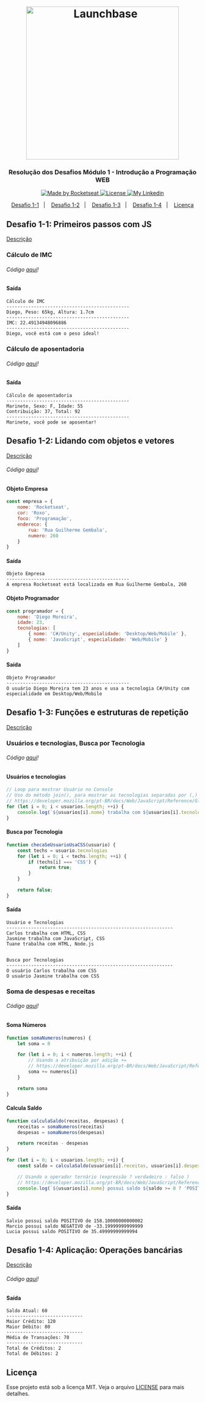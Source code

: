 <h1 align="center">
    <img alt="Launchbase" src="https://storage.googleapis.com/golden-wind/bootcamp-launchbase/logo.png" width="400px" />
</h1>

<h3 align="center">
  Resolução dos Desafios Módulo 1 - Introdução a Programação WEB
</h3>

<p align="center">

  <a href="https://rocketseat.com.br">
    <img alt="Made by Rocketseat" src="https://img.shields.io/badge/made%20by-Rocketseat-%23F8952D">
  </a>

  <a href="https://github.com/chicodiegomoreira/launchbase-04/blob/master/LICENSE" >
    <img alt="License" src="https://img.shields.io/badge/license-MIT-%23F8952D">
  </a>
  
  <a href="https://www.linkedin.com/in/chicodiegomoreira/" >
    <img alt="My Linkedin" src="https://img.shields.io/badge/-chicodiegomoreira-%230077B5?style=social&logo=linkedin">
  </a>

</p>

<p align="center">
  <a href="#desafio-1-1-primeiros-passos-com-js">Desafio 1-1</a>&nbsp;&nbsp;&nbsp;|&nbsp;&nbsp;&nbsp;
  <a href="#desafio-1-2-lidando-com-objetos-e-vetores">Desafio 1-2</a>&nbsp;&nbsp;&nbsp;|&nbsp;&nbsp;&nbsp;
  <a href="#desafio-1-3-funções-e-estruturas-de-repetição">Desafio 1-3</a>&nbsp;&nbsp;&nbsp;|&nbsp;&nbsp;&nbsp;
  <a href="#desafio-1-4-aplicação-operações-bancárias">Desafio 1-4</a>&nbsp;&nbsp;&nbsp;|&nbsp;&nbsp;&nbsp;
  <a href="#licença">Licença</a>
</p>

## Desafio 1-1: Primeiros passos com JS
<a href="https://github.com/Rocketseat/bootcamp-launchbase-desafios-01/blob/master/desafios/01-1-primeiros-passos-com-js.md">Descrição</a>

### Cálculo de IMC
###### Código [aqui](https://github.com/chicodiegomoreira/launchbase-04/blob/master/docs/semana01/modulo01/desafio-1-1/imc.js)!

#### Saída
```
Cálculo de IMC
---------------------------------------------
Diego, Peso: 65kg, Altura: 1.7cm
---------------------------------------------
IMC: 22.49134948096886
---------------------------------------------
Diego, você está com o peso ideal!
```

### Cálculo de aposentadoria
###### Código [aqui](https://github.com/chicodiegomoreira/launchbase-04/blob/master/docs/semana01/modulo01/desafio-1-1/aposentadoria.js)!

#### Saída
```
Cálculo de aposentadoria
---------------------------------------------
Marinete, Sexo: F, Idade: 55
Contribuição: 37, Total: 92
---------------------------------------------
Marinete, você pode se aposentar!
```

## Desafio 1-2: Lidando com objetos e vetores
<a href="https://github.com/Rocketseat/bootcamp-launchbase-desafios-01/blob/master/desafios/01-2-lidando-com-objetos-e-vetores.md">Descrição</a>

###### Código [aqui](https://github.com/chicodiegomoreira/launchbase-04/blob/master/docs/semana01/modulo01/desafio-1-2/objetos-vetores.js)!

#### Objeto Empresa
```js
const empresa = {
    nome: 'Rocketseat',
    cor: 'Roxo',
    foco: 'Programação',
    endereco: {
        rua: 'Rua Guilherme Gembala',
        numero: 260
    }
}
```
#### Saída
```
Objeto Empresa
---------------------------------------------
A empresa Rocketseat está localizada em Rua Guilherme Gembala, 260
```

#### Objeto Programador
```js
const programador = {
    nome: 'Diego Moreira',
    idade: 23,
    tecnologias: [
        { nome: 'C#/Unity', especialidade: 'Desktop/Web/Mobile' },
        { nome: 'JavaScript', especialidade: 'Web/Mobile' }
    ]
}
```
#### Saída
```
Objeto Programador
---------------------------------------------
O usuário Diego Moreira tem 23 anos e usa a tecnologia C#/Unity com especialidade em Desktop/Web/Mobile
```

## Desafio 1-3: Funções e estruturas de repetição
<a href="https://github.com/Rocketseat/bootcamp-launchbase-desafios-01/blob/master/desafios/01-3-funcoes-e-estruturas-de-repeticao.md">Descrição</a>

### Usuários e tecnologias, Busca por Tecnologia
###### Código [aqui](https://github.com/chicodiegomoreira/launchbase-04/blob/master/docs/semana01/modulo01/desafio-1-3/usuario-techs.js)!

#### Usuários e tecnologias
```js
// Loop para mostrar Usuário no Console
// Uso do método join(), para mostrar as tecnologias separadas por (,) e um espaço
// https://developer.mozilla.org/pt-BR/docs/Web/JavaScript/Reference/Global_Objects/Array/join
for (let i = 0; i < usuarios.length; ++i) {
    console.log(`${usuarios[i].nome} trabalha com ${usuarios[i].tecnologias.join(", ")}`)
}
```

#### Busca por Tecnologia
```js
function checaSeUsuarioUsaCSS(usuario) {
    const techs = usuario.tecnologias
    for (let i = 0; i < techs.length; ++i) {
        if (techs[i] === 'CSS') {
            return true;
        }
    }

    return false;
}
```

#### Saída
```
Usuário e Tecnologias
-------------------------------------------------------------
Carlos trabalha com HTML, CSS
Jasmine trabalha com JavaScript, CSS
Tuane trabalha com HTML, Node.js


Busca por Tecnologias
-------------------------------------------------------------
O usuário Carlos trabalha com CSS
O usuário Jasmine trabalha com CSS
```

### Soma de despesas e receitas
###### Código [aqui](https://github.com/chicodiegomoreira/launchbase-04/blob/master/docs/semana01/modulo01/desafio-1-3/despesas-receitas.js)!

#### Soma Números
```js
function somaNumeros(numeros) {
    let soma = 0

    for (let i = 0; i < numeros.length; ++i) {
        // Usando a atribuição por adição +=
        // https://developer.mozilla.org/pt-BR/docs/Web/JavaScript/Reference/Operators/Assignment_Operators#Addition_assignment
        soma += numeros[i]
    }

    return soma
}
```

#### Calcula Saldo
```js
function calculaSaldo(receitas, despesas) {
    receitas = somaNumeros(receitas)
    despesas = somaNumeros(despesas)

    return receitas - despesas
}

for (let i = 0; i < usuarios.length; ++i) {
    const saldo = calculaSaldo(usuarios[i].receitas, usuarios[i].despesas)

    // Usando o operador ternário (expressão ? verdadeiro : falso )
    // https://developer.mozilla.org/pt-BR/docs/Web/JavaScript/Reference/Operators/Operador_Condicional
    console.log(`${usuarios[i].nome} possui saldo ${saldo >= 0 ? 'POSITIVO' : 'NEGATIVO'} de ${saldo}`)
}
```

#### Saída
```
Salvio possui saldo POSITIVO de 158.10000000000002
Marcio possui saldo NEGATIVO de -33.19999999999999
Lucia possui saldo POSITIVO de 35.49999999999994
```

## Desafio 1-4: Aplicação: Operações bancárias
<a href="https://github.com/Rocketseat/bootcamp-launchbase-desafios-01/blob/master/desafios/01-4-aplicacao-operacoes-bancarias.md">Descrição</a>

###### Código [aqui](https://github.com/chicodiegomoreira/launchbase-04/blob/master/docs/semana01/modulo01/desafio-1-4/banking-operations.js)!

#### Saída
```
Saldo Atual: 60
----------------------------
Maior Crédito: 120
Maior Débito: 80
----------------------------
Média de Transações: 70
----------------------------
Total de Créditos: 2
Total de Débitos: 2
```

## Licença

Esse projeto está sob a licença MIT. Veja o arquivo [LICENSE](https://github.com/chicodiegomoreira/launchbase-04/blob/master/LICENSE) para mais detalhes.
